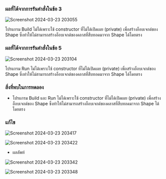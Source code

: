 ### ผลที่ได้จากการรันคำสั่งในข้อ 3

![Screenshot 2024-03-23 203055](https://github.com/KanyakornPuengmon/03376836-OOP-2566-Lab-10/assets/144195697/f966cdfb-da77-4fe4-8d94-4eb998578e76)

โปรแกรม Build ไม่ได้เพราะใช้ constructor ที่ไม่ได้เปิดเผย (private) เพื่อสร้างอ็อบเจกต์ของ Shape ซึ่งทำให้ไม่สามารถสร้างอ็อบเจกต์ของคลาสที่สืบทอดมาจาก Shape ได้โดยตรง

### ผลที่ได้จากการรันคำสั่งในข้อ 5

![Screenshot 2024-03-23 203104](https://github.com/KanyakornPuengmon/03376836-OOP-2566-Lab-10/assets/144195697/dc641989-b044-4fd6-8978-91084ce08869)

โปรแกรม Run ไม่ได้เพราะใช้ constructor ที่ไม่ได้เปิดเผย (private) เพื่อสร้างอ็อบเจกต์ของ Shape ซึ่งทำให้ไม่สามารถสร้างอ็อบเจกต์ของคลาสที่สืบทอดมาจาก Shape ได้โดยตรง

### สิ่งที่พบในการทดลอง
- โปรแกรม Build และ Run ไม่ได้เพราะใช้ constructor ที่ไม่ได้เปิดเผย (private) เพื่อสร้างอ็อบเจกต์ของ Shape ซึ่งทำให้ไม่สามารถสร้างอ็อบเจกต์ของคลาสที่สืบทอดมาจาก Shape ได้โดยตรง

### แก้ไข


![Screenshot 2024-03-23 203417](https://github.com/KanyakornPuengmon/03376836-OOP-2566-Lab-10/assets/144195697/5be6c185-146d-4744-8e0a-12d64e9c2cf3)



![Screenshot 2024-03-23 203422](https://github.com/KanyakornPuengmon/03376836-OOP-2566-Lab-10/assets/144195697/61c4403a-6feb-42af-bb13-230b4d3941a6)


- ผลลัพท์

  
![Screenshot 2024-03-23 203342](https://github.com/KanyakornPuengmon/03376836-OOP-2566-Lab-10/assets/144195697/bce2dcbb-fc1c-4e7b-a4d4-a94c944e233f)



![Screenshot 2024-03-23 203348](https://github.com/KanyakornPuengmon/03376836-OOP-2566-Lab-10/assets/144195697/32bb2332-fa98-4e86-9b5a-f34f7c52624f)



